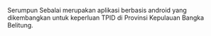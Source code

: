 Serumpun Sebalai merupakan aplikasi berbasis android yang dikembangkan untuk keperluan TPID di Provinsi Kepulauan Bangka Belitung.
 
 
